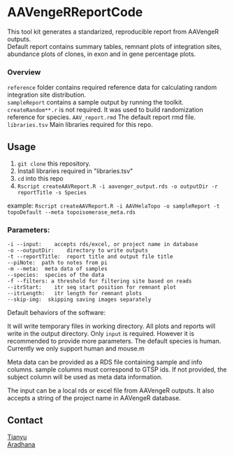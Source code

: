 # AAVengeRReportCode

This tool kit generates a standarized, reproducible report from AAVengeR outputs. \
Default report contains summary tables, remnant plots of integration sites, abundance plots of clones, in exon and in gene percentage plots.

### Overview
`reference` folder contains required reference data for calculating random integration site distribution. \
`sampleReport` contains a sample output by running the toolkit. \
`createRandom**.r` is not required. It was used to build randomization reference for species.
`AAV_report.rmd` The default report rmd file. \
`libraries.tsv` Main libraries required for this repo. 

## Usage
1. `git clone` this repository. 
2. Install libraries required in "libraries.tsv"
3. `cd` into this repo
4. `Rscript createAAVReport.R -i aavenger_output.rds -o outputDir -r reportTitle -s Species`

example: `Rscript createAAVReport.R -i AAVHelaTopo -o sampleReport -t topoDefault --meta topoisomerase_meta.rds`

### Parameters: 

`-i --input:	accepts rds/excel, or project name in database` \
`-o --outputDir:	directory to write outputs ` \
`-t --reportTitle:	report title and output file title` \
`--piNote:  path to notes from pi` \
`-m --meta:  meta data of samples` \
`--species:  species of the data ` \
`-f --filters: a threshold for filtering site based on reads` \
`--itrStart:	itr seq start position for remnant plot` \
`--itrLength:	itr length for remnant plots` \
`--skip-img:  skipping saving images separately`

Default behaviors of the software: 

It will write temporary files in working directory. All plots and reports will write in the output directory. Only `input` is required. However it is recommended to provide more parameters. The default species is human. Currently we only support human and mouse.m 

Meta data can be provided as a RDS file containing sample and info columns. sample columns must correspond to GTSP ids. If not provided, the subject column will be used as meta data information.

The input can be a local rds or excel file from AAVengeR outputs. 
It also accepts a string of the project name in AAVengeR database.

## Contact

[Tianyu](mailto:tianyu.lu@pennmedicine.upenn.edu) \
[Aradhana]()
